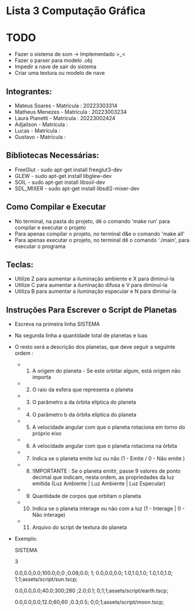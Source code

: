 # Lista 3 Computação Gráfica


# TODO
- Fazer o sistema de som -> Implementado >_<
- Fazer o parser para modelo .obj
- Impedir a nave de sair do sistema 
- Criar uma textura ou modelo de nave 


## Integrantes:

-   Mateus Soares   - Matrícula : 20223303314
-   Matheus Menezes - Matrícula : 20223003234
-   Laura Pianetti  - Matrícula : 20223002424
-   Adjailson       - Matrícula :
-   Lucas           - Matrícula :
-   Gustavo         - Matrícula :

## Bibliotecas Necessárias:

-   FreeGlut - sudo apt-get install freeglut3-dev
-   GLEW - sudo apt-get install libglew-dev
-   SOIL - sudo apt-get install libsoil-dev
-   SDL_MIXER - sudo apt-get install libsdl2-mixer-dev	

## Como Compilar e Executar

-   No terminal, na pasta do projeto, dê o comando 'make run' para compilar e executar o projeto
-   Para apenas compilar o projeto, no terminal d&e o comando 'make all'
-   Para apenas executar o projeto, no terminal dê o comando './main', para executar o programa

## Teclas:

-   Utilize Z para aumentar a iluminação ambiente e X para diminuí-la
-   Utilize C para aumentar a iluminação difusa e V para diminuí-la
-   Utiliza B para aumentar a iluminação especular e N para diminuí-la

## Instruções Para Escrever o Script de Planetas

-   Escreva na primeira linha SISTEMA
-   Na segunda linha a quantidade total de planetas e luas
-   O resto será a descrição dos planetas, que deve seguir a seguinte ordem :

    -   1. A origem do planeta - Se este orbitar algum, está origem não importa
    -   2. O raio da esfera que representa o planeta
    -   3. O parâmetro a da órbita elíptica do planeta
    -   4. O parâmetro b da órbita elíptica do planeta
    -   5. A velocidade angular com que o planeta rotaciona em torno do próprio eixo
    -   6. A velocidade angular com que o planeta rotaciona na órbita
    -   7. Indica se o planeta emite luz ou não (1 - Emite / 0 - Não emite )
    -   8. !IMPORTANTE : Se o planeta emitir, passe 9 valores de ponto decimal que indicam, nesta ordem, as propriedades da luz emitida (Luz Ambiente | Luz Ambiente | Luz Especular)
    -   9. Quantidade de corpos que orbitam o planeta
    -   10. Indica se o planeta interage ou não com a luz (1 - Interage | 0 - Não interage)
    -   11. Arquivo do script de textura do planeta

-   Exemplo:
    
    SISTEMA

    3

    0.0,0.0,0.0;100.0;0;0 ;0.08;0.0; 1; 0.0,0.0,0.0; 1.0,1.0,1.0; 1.0,1.0,1.0; 1;1;assets/script/sun.tscp;
    
    0.0,0.0,0.0;40.0;300;280 ;2.0;0.1; 0;1;1;assets/script/earth.tscp;

    0.0,0.0,0.0;12.0;60;60 ;0.3;0.5; 0;0;1;assets/script/moon.tscp;

